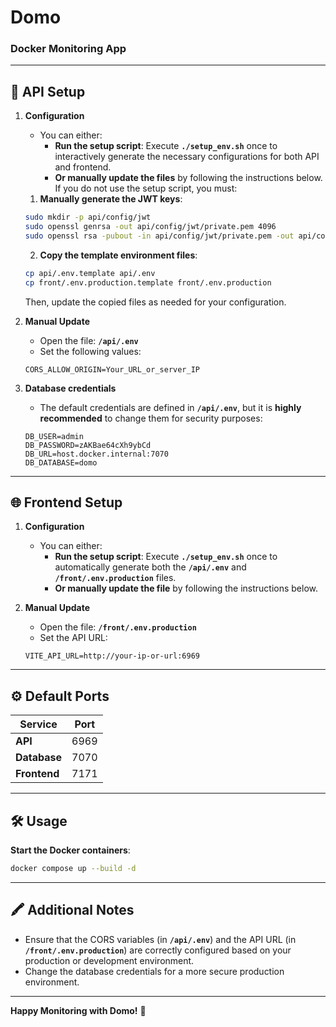 # Domo
### Docker Monitoring App

---

## 🚀 API Setup

1. **Configuration**
   - You can either:
      - **Run the setup script**: Execute **`./setup_env.sh`** once to interactively generate the necessary configurations for both API and frontend.
      - **Or manually update the files** by following the instructions below. If you do not use the setup script, you must:

   1. **Manually generate the JWT keys**:
   ```bash
   sudo mkdir -p api/config/jwt
   sudo openssl genrsa -out api/config/jwt/private.pem 4096
   sudo openssl rsa -pubout -in api/config/jwt/private.pem -out api/config/jwt/public.pem
   ```

   2. **Copy the template environment files**:
   ```bash
   cp api/.env.template api/.env
   cp front/.env.production.template front/.env.production
   ```
   Then, update the copied files as needed for your configuration.


2. **Manual Update**
    - Open the file: **`/api/.env`**
    - Set the following values:

   ```env
   CORS_ALLOW_ORIGIN=Your_URL_or_server_IP
   ```

3. **Database credentials**
   - The default credentials are defined in **`/api/.env`**, but it is **highly recommended** to change them for security purposes:

   ```env
   DB_USER=admin  
   DB_PASSWORD=zAKBae64cXh9ybCd  
   DB_URL=host.docker.internal:7070  
   DB_DATABASE=domo  
   ```

---

## 🌐 Frontend Setup

1. **Configuration**
   - You can either:
      - **Run the setup script**: Execute **`./setup_env.sh`** once to automatically generate both the **`/api/.env`** and **`/front/.env.production`** files.
      - **Or manually update the file** by following the instructions below.

2. **Manual Update**
   - Open the file: **`/front/.env.production`**
   - Set the API URL:

   ```env
   VITE_API_URL=http://your-ip-or-url:6969  
   ```

---

## ⚙️ Default Ports

| Service       | Port  |
|---------------|-------|
| **API**       | 6969  |
| **Database**  | 7070  |
| **Frontend**  | 7171  |

---

## 🛠️ Usage

**Start the Docker containers**:
   ```bash
   docker compose up --build -d
   ```

---

## 🖍️ Additional Notes

- Ensure that the CORS variables (in **`/api/.env`**) and the API URL (in **`/front/.env.production`**) are correctly configured based on your production or development environment.
- Change the database credentials for a more secure production environment.

---

**Happy Monitoring with Domo!** 🎉

